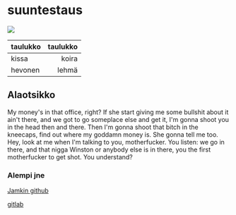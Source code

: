 # suuntestaus

![](https://upload.wikimedia.org/wikipedia/fi/2/2e/Alanwake.jpg)

|taulukko |taulukko |
|:----|----:|
|kissa|koira|
|hevonen|lehmä|
## Alaotsikko

My money's in that office, right? If she start giving me some bullshit about it ain't there, and we got to go someplace else and get it, I'm gonna shoot you in the head then and there. Then I'm gonna shoot that bitch in the kneecaps, find out where my goddamn money is. She gonna tell me too. Hey, look at me when I'm talking to you, motherfucker. You listen: we go in there, and that nigga Winston or anybody else is in there, you the first motherfucker to get shot. You understand?

### Alempi jne

[Jamkin github](http://jamk-it.github.io/)

[gitlab](https://about.gitlab.com/)
